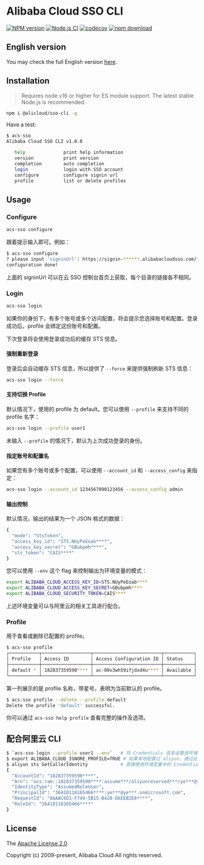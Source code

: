 # Alibaba Cloud SSO CLI

[![NPM version][npm-image]][npm-url]
[![Node.js CI](https://github.com/aliyun/alibabacloud-sso-cli/actions/workflows/node.js.yml/badge.svg)](https://github.com/aliyun/alibabacloud-sso-cli/actions/workflows/node.js.yml)
[![codecov][cov-image]][cov-url]
[![npm download][download-image]][download-url]

[npm-image]: https://img.shields.io/npm/v/@alicloud/sso-cli.svg?style=flat-square
[npm-url]: https://npmjs.org/package/@alicloud/sso-cli
[cov-image]: https://codecov.io/gh/aliyun/alibabacloud-sso-cli/branch/master/graph/badge.svg
[cov-url]: https://codecov.io/gh/aliyun/alibabacloud-sso-cli
[download-image]: https://img.shields.io/npm/dm/@alicloud/sso-cli.svg?style=flat-square
[download-url]: https://npmjs.org/package/@alicloud/sso-cli

## English version

You may check the full English version [here](README-en.md).

## Installation

> Requires node v16 or higher for ES module support. The latest stable Node.js is recommended.

```sh
npm i @alicloud/sso-cli -g
```

Have a test:

```sh
$ acs-sso
Alibaba Cloud SSO CLI v1.0.0

   help              print help information
   version           print version
   completion        auto completion
   login             login with SSO account
   configure         configure signin url
   profile           list or delete profiles

```

## Usage

### Configure

```sh
acs-sso configure
```

跟着提示输入即可。例如：

```sh
$ acs-sso configure
? please input 'signinUrl': https://signin-******.alibabacloudsso.com/***/login
configuration done!
```

上面的 signinUrl 可以在云 SSO 控制台首页上获取，每个目录的链接各不相同。

### Login

```sh
acs-sso login
```

如果你的身份下，有多个账号或多个访问配置，将会提示您选择账号和配置。登录成功后，profile 会绑定这份账号和配置。

下次登录将会使用登录成功后的缓存 STS 信息。

#### 强制重新登录

登录后会自动缓存 STS 信息，所以提供了 `--force` 来提供强制刷新 STS 信息：

```sh
acs-sso login --force
```

#### 支持切换 Profile

默认情况下，使用的 profile 为 default。您可以使用 `--profile` 来支持不同的 profile 名字：

```sh
acs-sso login --profile user1
```

未输入 `--profile` 的情况下，默认为上次成功登录的身份。

#### 指定账号和配置名

如果您有多个账号或多个配置，可以使用 `--account_id` 和 `--access_config` 来指定：

```sh
acs-sso login --account_id 1234567890123456 --access_config admin
```

#### 输出控制

默认情况，输出的结果为一个 JSON 格式的数据：

```sh
{
  "mode": "StsToken",
  "access_key_id": "STS.NUyPeEoab****",
  "access_key_secret": "GBubpmh****",
  "sts_token": "CAIS****"
}
```

您可以使用 `--env` 这个 flag 来控制输出为环境变量的模式：

```sh
export ALIBABA_CLOUD_ACCESS_KEY_ID=STS.NUyPeEoab****
export ALIBABA_CLOUD_ACCESS_KEY_SECRET=GBubpmh****
export ALIBABA_CLOUD_SECURITY_TOKEN=CAIS****
```

上述环境变量可以与阿里云的相关工具进行配合。

### Profile

用于查看或删除已配置的 profile。

```sh
$ acs-sso profile
┌───────────┬──────────────────┬─────────────────────────┬───────────┐
│ Profile   │ Access ID        │ Access Configuration ID │ Status    │
├───────────┼──────────────────┼─────────────────────────┼───────────┤
│ default * │ 182837359590**** │ ac-00v3wh59ifjdxd4u**** │ Available │
└───────────┴──────────────────┴─────────────────────────┴───────────┘
```

第一列展示的是 profile 名称，带星号，表明为当前默认的 profile。

```sh
$ acs-sso profile --delete --profile default
Delete the profile 'default' successful.
```

你可以通过 `acs-sso help profile` 查看完整的操作及选项。

## 配合阿里云 CLI

```sh
$ `acs-sso login --profile user1 --env`   # 将 Credentials 信息设置进环境变量
$ export ALIBABA_CLOUD_IGNORE_PROFILE=TRUE # 如果本地配置过 aliyun，通过此环境变量禁用配置，避免干扰
$ aliyun sts GetCallerIdentity            # 直接使用环境变量中的 Credentials 信息
{
  "AccountId": "182837359590****",
  "Arn": "acs:ram::182837359590****:assume***/aliyunreserved***/ye***@ye***.onmicrosoft.com",
  "IdentityType": "AssumedRoleUser",
  "PrincipalId": "36410118165466****:ye***@ye***.onmicrosoft.com",
  "RequestId": "8AAAC6D1-F749-5B15-B428-D6EEB2E8****",
  "RoleId": "36410118165466****"
}
```

## License

The [Apache License 2.0](/LICENSE)

Copyright (c) 2009-present, Alibaba Cloud All rights reserved.
